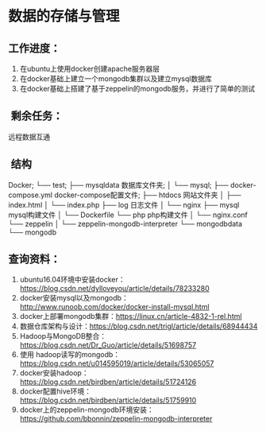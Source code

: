 #  数据的存储与管理
##  工作进度：
1. 在ubuntu上使用docker创建apache服务器层                
2. 在docker基础上建立一个mongodb集群以及建立mysql数据库  
3. 在docker基础上搭建了基于zeppelin的mongodb服务，并进行了简单的测试

##  剩余任务：
远程数据互通

##  结构
  Docker;
  └── test;
      ├── mysqldata  数据库文件夹;
      │   └── mysql;
      ├── docker-compose.yml docker-compose配置文件;
      ├── htdocs 网站文件夹
      │   ├── index.html
      │   └── index.php
      ├── log 日志文件
      │   └── nginx
      ├── mysql mysql构建文件
      │   └── Dockerfile
      └── php php构建文件
      │   └── nginx.conf
      └── zeppelin 
      │   └── zeppelin-mongodb-interpreter
      └── mongodbdata
          └── mongodb    

##  查询资料：
1. ubuntu16.04环境中安装docker：https://blog.csdn.net/dylloveyou/article/details/78233280
2. docker安装mysql以及mongodb：http://www.runoob.com/docker/docker-install-mysql.html
3. docker上部署mongodb集群：https://linux.cn/article-4832-1-rel.html
4. 数据仓库架构与设计：https://blog.csdn.net/trigl/article/details/68944434
5. Hadoop与MongoDB整合：https://blog.csdn.net/Dr_Guo/article/details/51698757
6. 使用 hadoop读写的mongodb：https://blog.csdn.net/u014595019/article/details/53065057
7. docker安装hadoop：https://blog.csdn.net/birdben/article/details/51724126
8. docker配置hive环境：https://blog.csdn.net/birdben/article/details/51759910
9. docker上的zeppelin-mongodb环境安装：https://github.com/bbonnin/zeppelin-mongodb-interpreter
